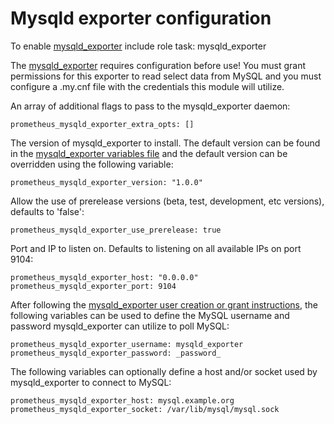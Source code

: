 # Mysqld exporter configuration

To enable [mysqld_exporter](https://github.com/prometheus/mysqld_exporter) include role task: mysqld_exporter

The [mysqld_exporter](https://github.com/prometheus/mysqld_exporter) requires configuration before use! You must grant permissions for this exporter to read select data from MySQL and you must configure a .my.cnf file with the credentials this module will utilize.

An array of additional flags to pass to the mysqld_exporter daemon:

    prometheus_mysqld_exporter_extra_opts: []

The version of mysqld_exporter to install. The default version can be found in the [mysqld_exporter variables file](../vars/software/mysqld_exporter.yml) and the default version can be overridden using the following variable:

    prometheus_mysqld_exporter_version: "1.0.0"

Allow the use of prerelease versions (beta, test, development, etc versions), defaults to 'false':

    prometheus_mysqld_exporter_use_prerelease: true

Port and IP to listen on. Defaults to listening on all available IPs on port 9104:

    prometheus_mysqld_exporter_host: "0.0.0.0"
    prometheus_mysqld_exporter_port: 9104

After following the [mysqld_exporter user creation or grant instructions](https://github.com/prometheus/mysqld_exporter), the following variables can be used to define the MySQL username and password mysqld_exporter can utilize to poll MySQL:

    prometheus_mysqld_exporter_username: mysqld_exporter
    prometheus_mysqld_exporter_password: _password_

The following variables can optionally define a host and/or socket used by mysqld_exporter to connect to MySQL:

    prometheus_mysqld_exporter_host: mysql.example.org
    prometheus_mysqld_exporter_socket: /var/lib/mysql/mysql.sock
